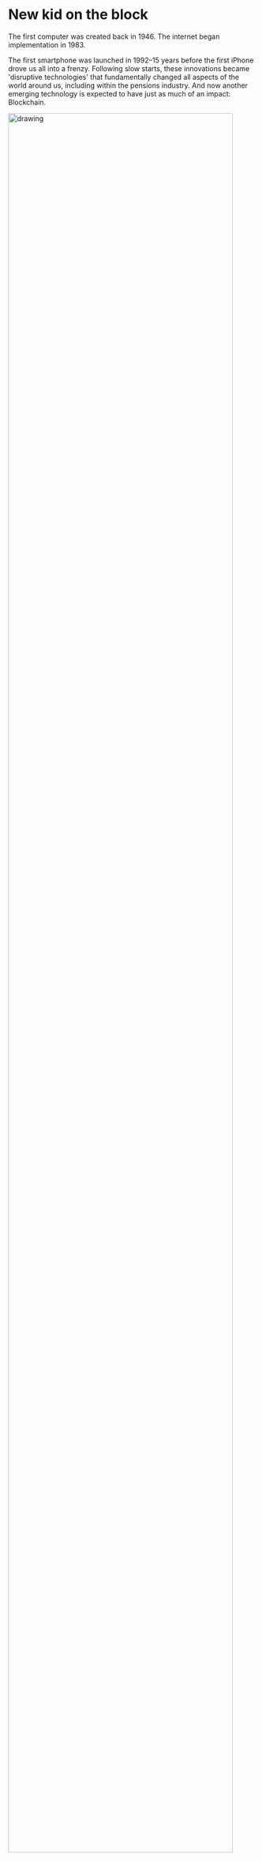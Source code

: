 ﻿# New kid on the block

The first computer was created back in 1946. The internet began implementation in 1983.

The first smartphone was launched in 1992–15 years before the first iPhone drove us all into a frenzy. Following slow starts, these innovations became &#39;disruptive technologies&#39; that fundamentally changed all aspects of the world around us, including within the pensions industry. And now another emerging technology is expected to have just as much of an impact: Blockchain.

<img src="/images/library-img/new%20block/1.jpg" width="95%" alt="drawing" />

### **About blockchain**

Blockchain is a &quot;game changer&quot; according to Protiviti managing director, IT security and privacy, Ryan Rubin.&quot;A disruptive technology that fundamentally calls into question many of the industry structures that have been in place for decades, if not centuries.&quot;

Blockchain technology is a new way to process financial transactions. While traditionally these transactions required the use of &#39;middlemen&#39; to verify the transaction securely (custodian houses and the London Stock Exchange are two such &#39;middlemen&#39; for example), blockchain removes the need for these intermediaries. The result is transactions can be completed more swiftly and with less &#39;processes&#39; to go through, which can therefore lower costs.

To achieve this, the digital record of a financial transaction is encrypted into a &#39;block&#39;. A number of blockchain users&#39; computers (as independent entities known as &#39;blockchain miners&#39;) then verify if it is a genuine transaction. If they all approve the transaction the money will be passed from A to B.

The &#39;block&#39; representing that transaction is then bound onto the &#39;chain&#39; that records the movement of that money using algorithms — thus creating a continuous, linked list of transactions that provides a secure and unchangeable history of electronic transactions, Equiniti director Paul Sturgess says.

Or, to put it simply, EY director Jason Whyte compares it to the old mobile phone game _Snake_, where every time the snake &#39;ate&#39; a block on screen, the block got added onto the end of the snake.

The details of each transaction/ block are not stored, only the fact that the transaction happened, along with the unique &#39;digital signature&#39; of that transaction/block, which cannot be converted back into its original form. &quot;If the original data was altered it would produce a different digital signature that would alert the network to the mismatch,&quot; Gowling director Liz Wood explains.

<img src="/images/library-img/new%20block/2.png" width="45%" alt="drawing" />

To put a visual slant on it, imagine someone holding a picture of themselves holding a picture of themselves holding a picture of themselves etc — each block has this &#39;picture&#39; of all the previous transactions, and the further along the chain, the more repetitions of the &#39;picture&#39; each block would have. Therefore any tampering would stand out throughout the chain.

Also, as the data is distributed to so many computers, it should be much harder for hackers to attack it compared to traditional financial transaction processes. Blockchain&#39;s use of multiple peer devices to authorise every transaction means &quot;it quite simply can&#39;t be overridden by one party attempting to manipulate records&quot;, Hames states.

Adding to the blockchain&#39;s security is the element of tracking and transparency. As there are no &#39;middlemen&#39; recording the movement of money, the blockchains showing the financial transactions are instead available for everybody to view, via a distributed (or &#39;shared&#39;) ledger.

IFDS director of innovation Phil Goffin adds that blockchain provides both investors and financial institutions with the same industry-standard cryptography controls to enable secure communications. This removes trust issues such as identity theft, thus enabling parties to maintain shared ledgers of their economic affairs, he explains.

### **Financial beginnings**

Blockchain technology was first conceived in 2008 and was implemented in 2009 to be used with the online-only currency (which is a currency that has no gold or silver standard attached to it, no government backing, and is only worth as much as people are prepared to trade for it, also known as a &#39;cryptocurrency&#39;) Bitcoin.

So far, the amount of money moved using blockchain amounts to just 0.025 per cent of global GDP, or $20 billion, according to the World Economic Forum. But while the amount is currently small, this is set to grow rapidly, particularly as the financial services industry has started to explore blockchain&#39;s potential.

There are currently a number of blockchain trials taking place within the financial service industry, such as R3 Cev, which is a consortium of over 40 banks developing the settlement of securities using blockchain and setl.io, a group that is developing an institutional payment solution for the UK banking system.

The Bank of England is also leading a trial to replace the Real Time Gross Settlement System (RTGS), which sits at the heart of the UK banking system.

Also, the Financial Conduct Authority said that it was considering approving a &quot;small but significant number of firms&quot;, Alpha FMC principal Olivia Vinden says. &quot;A group of seven banks, including Santander, CIBC and UniCredit were amongst the first financial institutions to move real money across borders using blockchain-based technology,&quot; she adds.

Financial services firms embracing this technology may seem strange, as it has the potential to be an existential risk to entire sections within the industry.

&quot;For some financial companies, blockchain strikes at the heart of your business, if your business model is in managing those assets for people who want to trade them,&quot; Whyte says. &quot;But then the question is if you think this is going to cannibalise your industry, are you better to cannibalise it first and build a new business model around it or wait for it to happen to you?&quot;

Vinden agrees that blockchain could represent a risk to those parts of the financial industry that support clearing, settlement and safekeeping. &quot;However, the possibility to reduce costs as a result of this technology should be seen as an opportunity, rather than a threat,&quot; she states.

For instance, Capita divisional head of marketing and research Robin Hames thinks it could quite easily take off in emerging economies where the financial infrastructure is less developed and less ingrained, so can more easily be overhauled. &quot;It&#39;s the &#39;advanced&#39; economies themselves in catch up, ironically,&quot; he adds.

Asset management is expected to be the first aspect of the financial services sector to take this opportunity and implement blockchain. Alternative assets in particular are normally quite illiquid, but blockchain could help turn them into more tradeable assets, Whyte predicts.

### **Pensions&#39; explorations**

So it is not surprising that the financial services sector is among the first to see if the benefits of blockchain can be utilised beyond the movement of online currencies. But what may be more surprising is that its potential within pensions is already being explored.

Dutch pensions manager APG recently announced that it has earmarked a significant part of its innovation budget for the coming years for working alongside other companies to explore the practical applications of blockchain.

The California Public Employees&#39; Retirement Systems (CalPERS), the largest public pension fund in the US, has also discussed the possibility of investing in blockchain technology, while reports have emerged that the Chinese government will soon start using blockchain technology to process social security payments.

Even the UK&#39;s Department for Work and Pensions (DWP) is in the process of a three- to six-month blockchain trial, which began in May this year, with up to 24 participants. This is conducted by a private sector company, that handles the claimant&#39;s data independently from government.

&quot;This is a small scale, voluntary trial. There are no restrictions or limits on how welfare payments are spent for those involved in the trial and all personal information is removed before the data reaches DWP,&quot; its spokesperson states.

### **Industry uses**

Within the pensions industry itself, people are beginning to consider the benefits blockchain could provide.

According to BTL Group founder and CEO Guy Halford-Thompson, &quot;for industries, such as pensions, which have suffered from a lack of transparency in the past, there is a huge opportunity to transform the industry with a small amount of investment in blockchain technology&quot;.

State Street head of UK pensions and banks, asset owner solutions, Andy Todd thinks it will initially impact the most &#39;inefficient&#39; areas of the pensions industry, such as those that are manual, require a lot of stakeholders to engage, align and sign-off, or have intermediaries that add cost to the system.

Certainly smoothing the many layers within the pensions industry generally could be beneficial to savers.

Currently, the pension fund member is connected to a set of underlying assets via pension fund managers, asset managers, brokers and investment funds. Blockchain technology offers the prospect of sweeping away a lot of this complexity and frictional cost, Rubin says.

&quot;For example, how long does it currently take the industry to undertake a pension fund transfer? Typically several months. To a customer who is already getting used to the fact that they can transfer money reliably between bank accounts now in a matter of minutes via Faster Payments, the length of this delay is difficult for the industry to explain. Blockchain technology could bring this time down to a matter of minutes if implemented correctly,&quot; he explains.

The greater transparency of ownership of pension fund assets could make well-performing funds more attractive to buyers, therefore helping generate better investment decisions overall, Rubin adds.

Blockchain technology could also instigate the use of &#39;smart contracts&#39;, where the technology has rules built in to automate simple transactions when certain conditions are met (such as a market fluctuation or a pension saver reaching a certain age). This would offer greater transparency on payments/fees/ allocation of funds and shorten the time taken to complete transactions.

Blockchain&#39;s ability to &#39;link&#39; financial transactions together could also be a valuable mechanism for recording an individual&#39;s pension savings.

&quot;Instead of having a new pension every time I go to a new employer, the record of my pension and the contributions paid in may be added to my one blockchain, despite the different employers throughout my working life paying into my pension. And as it cannot be modified, we will always know that it is an accurate record,&quot; Whyte says.

Blockchain could then also have a role in the secondary annuity market where initial and ultimate beneficiaries will change over time, Sturgess adds.

It is important to note that blockchain technology has the potential for recording and linking any data, not just financial, meaning its uses within the pensions industry could extend beyond finance to administration.

For instance, blockchain could be used to improve upon pensions communications. If a member had several pots with various providers, that information could be pooled into a blockchain so as to form an overall position of the member&#39;s pensions savings, Wood states.

The industry is currently in the process of implementing a pensions dashboard to enable people to see all their savings in one place, so it would not be surprising if this area was an early adopter of blockchain within the pensions industry, Hames adds.

Documents such as member records, scheme documents, service contracts and accounts could be kept and updated through blockchain. All parties would be able to view the same information, so the problem of version control would disappear, Pensions Administration Standards Association chairman Margaret Snowdon says.

Blockchain may become a powerful weapon against pension liberation fraud, due to the increased transparency it provides. Data could also be included within the blockchain to confirm whether advice has been taken before the money is transferred to the saver, Snowdon adds.

&quot;From a financial advice perspective it would be great to be able to hand over an accurate record of a pensions holdings and have a financial adviser view that blockchain very rapidly to get a view of what they have got and might need,&quot; Whyte says.

He adds that &quot;you can imagine the government being quite interested in blockchain for tax records&quot;.

Hames agrees that it would be &quot;tremendously useful&quot; for regulators and auditors who struggle with reconciliation activities, which could be done automatically. &quot;A very prescient example would be the current GMP reconciliation requirements, which will exorcise the minds and time of administrators and trustees alike for the next couple of years,&quot; he says. &quot;Imagine how less painful, or frankly unnecessary, this work would be had a shared, validated ledger existed.&quot;

### **Risks**

So already the industry is imagining blockchain technology having a wide number of benefits for the sector.

Imagination is a wonderful thing. But could the reality be not so pretty?

Despite blockchain still being a new technology, and the security it provides much heralded, it has already been subject to hacks. For instance, recent attacks on digital currency exchanges DAO and Bitfinex saw over $50 million taken.

_Re Business Blockchain_ author William Mougayar states that while security is an inherent feature of blockchains, a blockchain application could be badly written and have security holes, &quot;just as a web application could have security weaknesses too&quot;.

Breaches so far seem to be exploiting the trouble users have protecting their online currency (as they are generally stored in digital files) instead of the distributed ledger system of blockchains itself being compromised.

But the whole &#39;newness&#39; of the technology could also be an issue. The Financial Stability Oversight Council, which is a group of US regulators, has already warned that &quot;operational vulnerabilities _[with blockchain]_ may not become apparent until they are deployed at scale&quot;.

A teething problem that has already occurred, Whyte notes, is when two transactions happen at roughly the same time, which can result in a short period of time where a blockchain has two chains until the &#39;real&#39; chain is established.

Another issue is that the technology is changing very quickly. For instance, Accenture has just taken out a controversial patent on a technology that lets them edit a blockchain. A key part of blockchain&#39;s security is that it cannot be tampered with, but the argument

for this patent is that it would provide a cleaner way to undo a mistake, such as if someone made a &#39;fat finger trade&#39; and added an extra &#39;0&#39; onto a transaction, Whyte explains.

The evolving nature of the new technology also generates a risk around standardisation and cooperation.

&quot;As the technology is still evolving it is possible that we could end up with a VHS versus Betamax situation,&quot; Sturgess warns, &quot;where both technologies were technically excellent for the purpose, but ultimately it was disagreement regarding standards and licenses that allowed VHS to dominate the market.&quot;

### **Reluctance**

There is also a risk that the pensions industry itself may be reluctant to utilise blockchain technology. As is often the case with technology advances, legacy systems are the biggest barrier to implementation.

It really required online banking to take hold before many in pensions were prepared to embrace the digital channel, Hames states. &quot;And let&#39;s be honest,

there are still plenty of schemes that are well behind the online curve, let alone exploring blockchain,&quot; he adds.

To counter this, Snowdon recommends the creation of a technology forum for the pensions industry.

But in the meantime, it seems unlikely the pensions industry would want to risk putting pension fund members savings in cutting-edge technology. While the technology is still being developed and is not yet being widely used by banks, a court may not look favourably on a trustee who invested in a company using blockchain if this resulted in the loss of pension scheme money, Wood warns.

And while blockchain may have benefits for the pensions sector, and could reduce some inefficiency, it will not be a panacea to all the industry&#39;s problems. For instance, it will not provide insight as to where money should be invested to achieve positive returns with low volatility. It will not stop human error, such the wrong amounts being put into the system. And it will not address the need for people save more for retirement and engage with those savings.

### **Overhype?**

So as it is certainly not a &#39;cure all&#39;, does that mean blockchain technology is overhyped?

&quot;It is approaching the peak of Gartner&#39;s Hype Curve,&quot; Sturgess states, &quot;and as such will soon drop into the wonderfully-named &#39;trough of disillusionment&#39;, at which point many early-stage companies are likely to fail and the market will become frustrated by the lack of useable products and tangible benefits. The technology companies will then start to consolidate and prepare for mainstream adoption as clearer business use cases start to emerge.&quot;

It has to be remembered that the technology is still very new. Currently, blockchain is being compared to the internet in the 1990s, where the first internet sites looked and behaved more like traditional shops until people became used to the new technology and its applications.

As it still early days for the technology, no doubt blockchain will see a number of false starts. But when considering if and when blockchain will have an impact on the pension sector,

it is worth mulling over the words of a man at the heart of many technological innovations — Bill Gates. He has stated: &quot;We always overestimate the change that will occur in the next two years and underestimate the change that will occur in the next 10. Don&#39;t let yourself be lulled into inaction.&quot;

**Written by Laura Blows**

[Download the PDF [here](https://akropolis.io/paOct2016_blockchain.pdf)]

For additional information about Akropolis, please reach out to [team@akropolis.io](mailto:team@akropolis.io).
